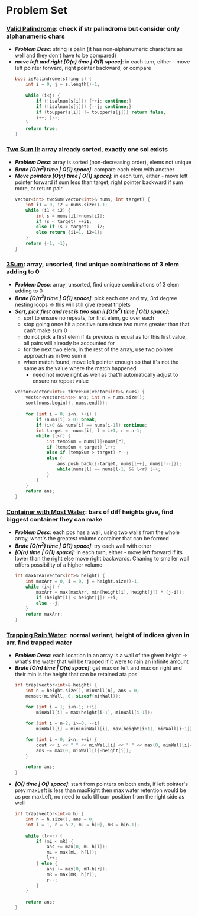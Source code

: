 # Problem Set

### **[Valid Palindrome](https://leetcode.com/problems/valid-palindrome/)**: check if str palindrome but consider only alphanumeric chars
  - ***Problem Desc***: string is palin (it has non-alphanumeric characters as well and they don't have to be compared)
  - ***move left and right [O(n) time | O(1) space]***: in each turn, either - move left pointer forward, right pointer backward, or compare
    ```cpp
    bool isPalindrome(string s) {
        int i = 0, j = s.length()-1;
        
        while (i<j) {
            if (!isalnum(s[i])) {++i; continue;}
            if (!isalnum(s[j])) {--j; continue;}
            if (toupper(s[i]) != toupper(s[j])) return false;
            i++; j--;
        }
        return true;
    }
    ```

### **[Two Sum II](https://leetcode.com/problems/two-sum-ii-input-array-is-sorted/)**: array already sorted, exactly one sol exists
  - ***Problem Desc***: array is sorted (non-decreasing order), elems not unique
  - ***Brute [O(n<sup>2</sup>) time | O(1) space]***: compare each elem with another
  - ***Move pointers [O(n) time | O(1) space]***: in each turn, either - move left pointer forward if sum less than target, right pointer backward if sum more, or return pair
    ```cpp
    vector<int> twoSum(vector<int>& nums, int target) {
        int i1 = 0, i2 = nums.size()-1;
        while (i1 < i2) {
            int s = nums[i1]+nums[i2];
            if (s < target) ++i1;
            else if (s > target) --i2;
            else return {i1+1, i2+1};
        }
        return {-1, -1};
    }
    ```

### **[3Sum](https://leetcode.com/problems/3sum/)**: array, unsorted, find unique combinations of 3 elem adding to 0
  - ***Problem Desc***: array, unsorted, find unique combinations of 3 elem adding to 0
  - ***Brute [O(n<sup>3</sup>) time | O(1) space]***: pick each one and try; 3rd degree nesting loops -> this will still give repeat triplets
  - ***Sort, pick first and rest is two sum ii [O(n<sup>2</sup>) time | O(1) space]***:
    - sort to ensure no repeats, for first elem, go over each
    - stop going once hit a positive num since two nums greater than that can't make sum 0
    - do not pick a first elem if its previous is equal as for this first value, all pairs will already be accounted for
    - for the next two elem, in the rest of the array, use two pointer approach as in two sum ii
    - when match found, move left pointer enough so that it's not the same as the value where the match happened
      - need not move right as well as that'll automatically adjust to ensure no repeat value
    ```cpp
    vector<vector<int>> threeSum(vector<int>& nums) {
        vector<vector<int>> ans; int n = nums.size();
        sort(nums.begin(), nums.end());
        
        for (int i = 0; i<n; ++i) {
            if (nums[i] > 0) break;
            if (i>0 && nums[i] == nums[i-1]) continue;
            int target = -nums[i], l = i+1, r = n-1;
            while (l<r) {
                int tempSum = nums[l]+nums[r];
                if (tempSum < target) l++;
                else if (tempSum > target) r--;
                else {
                    ans.push_back({-target, nums[l++], nums[r--]});
                    while(nums[l] == nums[l-1] && l<r) l++;
                }
            }
        }
        return ans;
    }
    ```

### **[Container with Most Water](https://leetcode.com/problems/container-with-most-water/)**: bars of diff heights give, find biggest container they can make
  - ***Problem Desc***: each pos has a wall, using two walls from the whole array, what's the greatest volume container that can be formed
  - ***Brute [O(n<sup>2</sup>) time | O(1) space]***: try each wall with other
  - ***[O(n) time | O(1) space]***: in each turn, either - move left forward if its lower than the right else move right backwards. Chaning to smaller wall offers possibility of a higher volume
    ```cpp
    int maxArea(vector<int>& height) {
        int maxArr = 0, i = 0, j = height.size()-1;
        while (i<j) {
            maxArr = max(maxArr, min(height[i], height[j]) * (j-i));
            if (height[i] < height[j]) ++i;
            else --j;
        }
        return maxArr;
    }
    ```

### **[Trapping Rain Water](https://leetcode.com/problems/trapping-rain-water/)**: normal variant, height of indices given in arr, find trapped water
  - ***Problem Desc***: each location in an array is a wall of the given height -> what's the water that will be trapped if it were to rain an infinite amount
  - ***Brute [O(n) time | O(n) space]***: get max on left and max on right and their min is the height that can be retained ata pos
    ```cpp
    int trap(vector<int>& height) {
        int n = height.size(), minWall[n], ans = 0;
        memset(minWall, 0, sizeof(minWall));

        for (int i = 1; i<n-1; ++i) 
            minWall[i] = max(height[i-1], minWall[i-1]);
        
        for (int i = n-2; i>=0; --i)
            minWall[i] = min(minWall[i], max(height[i+1], minWall[i+1]));

        for (int i = 0; i<n; ++i) {
            cout << i << " " << minWall[i] << " " << max(0, minWall[i]-height[i]) << endl;
            ans += max(0, minWall[i]-height[i]);
        }
        
        return ans;
    }
    ```
  - ***[O() time | O() space]***: start from pointers on both ends, if left pointer's prev maxLeft is less than maxRight then max water retention would be as per maxLeft, no need to calc till curr position from the right side as well
    ```cpp
    int trap(vector<int>& h) {
        int n = h.size(), ans = 0;
        int l = 1, r = n-2, mL = h[0], mR = h[n-1];
        
        while (l<=r) {
            if (mL < mR) {
                ans += max(0, mL-h[l]);
                mL = max(mL, h[l]);
                l++;
            } else {
                ans += max(0, mR-h[r]);
                mR = max(mR, h[r]);
                r--;
            }
        }
        
        return ans;
    }
    ```
